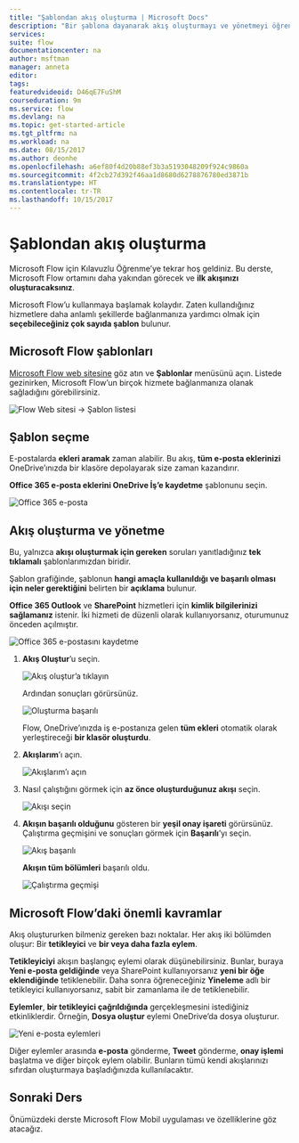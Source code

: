 ```yaml
---
title: "Şablondan akış oluşturma | Microsoft Docs"
description: "Bir şablona dayanarak akış oluşturmayı ve yönetmeyi öğrenin."
services: 
suite: flow
documentationcenter: na
author: msftman
manager: anneta
editor: 
tags: 
featuredvideoid: D46qE7FuShM
courseduration: 9m
ms.service: flow
ms.devlang: na
ms.topic: get-started-article
ms.tgt_pltfrm: na
ms.workload: na
ms.date: 08/15/2017
ms.author: deonhe
ms.openlocfilehash: a6ef80f4d20b88ef3b3a5193048209f924c9860a
ms.sourcegitcommit: 4f2cb27d392f46aa1d8680d6278876780ed3871b
ms.translationtype: HT
ms.contentlocale: tr-TR
ms.lasthandoff: 10/15/2017
---
```

# <a name="create-a-flow-from-a-template"></a>Şablondan akış oluşturma
Microsoft Flow için Kılavuzlu Öğrenme’ye tekrar hoş geldiniz. Bu derste, Microsoft Flow ortamını daha yakından görecek ve **ilk akışınızı oluşturacaksınız**.

Microsoft Flow’u kullanmaya başlamak kolaydır. Zaten kullandığınız hizmetlere daha anlamlı şekillerde bağlanmanıza yardımcı olmak için **seçebileceğiniz çok sayıda şablon** bulunur.  

## <a name="microsoft-flow-templates"></a>Microsoft Flow şablonları
[Microsoft Flow web sitesine](https://ms.flow.microsoft.com) göz atın ve **Şablonlar** menüsünü açın. Listede gezinirken, Microsoft Flow’un birçok hizmete bağlanmanıza olanak sağladığını görebilirsiniz.

![Flow Web sitesi -> Şablon listesi](./media/learning-create-a-flow/template-list.png)

## <a name="choose-a-template"></a>Şablon seçme
E-postalarda **ekleri aramak** zaman alabilir. Bu akış, **tüm e-posta eklerinizi** OneDrive’ınızda bir klasöre depolayarak size zaman kazandırır.

**Office 365 e-posta eklerini OneDrive İş’e kaydetme** şablonunu seçin.

![Office 365 e-posta](./media/learning-create-a-flow/office-365-email.png)

## <a name="create-and-administer-a-flow"></a>Akış oluşturma ve yönetme
Bu, yalnızca **akışı oluşturmak için gereken** soruları yanıtladığınız **tek tıklamalı** şablonlarımızdan biridir.

Şablon grafiğinde, şablonun **hangi amaçla kullanıldığı ve başarılı olması için neler gerektiğini** belirten bir **açıklama** bulunur.

**Office 365 Outlook** ve **SharePoint** hizmetleri için **kimlik bilgilerinizi sağlamanız** istenir. İki hizmeti de düzenli olarak kullanıyorsanız, oturumunuz önceden açılmıştır.

![Office 365 e-postasını kaydetme](./media/learning-create-a-flow/save-flow-office-description.png)

1. **Akış Oluştur**’u seçin.
   
    ![Akış oluştur’a tıklayın](./media/learning-create-a-flow/click-create-flow.png)
   
    Ardından sonuçları görürsünüz. 
   
    ![Oluşturma başarılı](./media/learning-create-a-flow/create-successful.png)
   
    Flow, OneDrive’ınızda iş e-postanıza gelen **tüm ekleri** otomatik olarak yerleştireceği **bir klasör oluşturdu**.
2. **Akışlarım**’ı açın.
   
    ![Akışlarım’ı açın](./media/learning-create-a-flow/click-my-flows.png)
3. Nasıl çalıştığını görmek için **az önce oluşturduğunuz akışı** seçin.
   
    ![Akışı seçin](./media/learning-create-a-flow/click-the-flow.png)
4. **Akışın başarılı olduğunu** gösteren bir **yeşil onay işareti** görürsünüz. Çalıştırma geçmişini ve sonuçları görmek için **Başarılı**’yı seçin.
   
    ![Akış başarılı](./media/learning-create-a-flow/flow-successful.png)
   
    **Akışın tüm bölümleri** başarılı oldu. 
   
    ![Çalıştırma geçmişi](./media/learning-create-a-flow/run-history.png)

## <a name="important-concepts-in-microsoft-flow"></a>Microsoft Flow’daki önemli kavramlar
Akış oluştururken bilmeniz gereken bazı noktalar. Her akış iki bölümden oluşur: Bir **tetikleyici** ve **bir veya daha fazla eylem**. 

**Tetikleyiciyi** akışın başlangıç eylemi olarak düşünebilirsiniz. Bunlar, buraya **Yeni e-posta geldiğinde** veya SharePoint kullanıyorsanız **yeni bir öğe eklendiğinde** tetiklenebilir. Daha sonra öğreneceğiniz **Yineleme** adlı bir tetikleyici kullanıyorsanız, sabit bir zamanlama ile de tetiklenebilir.

**Eylemler**, **bir tetikleyici çağrıldığında** gerçekleşmesini istediğiniz etkinliklerdir. Örneğin, **Dosya oluştur** eylemi OneDrive’da dosya oluşturur.

![Yeni e-posta eylemleri](./media/learning-create-a-flow/trigger-or-action.png)

Diğer eylemler arasında **e-posta** gönderme, **Tweet** gönderme, **onay işlemi** başlatma ve diğer birçok eylem olabilir.
Bunların tümü kendi akışlarınızı sıfırdan oluşturmaya başladığınızda kullanılacaktır. 

## <a name="next-lesson"></a>Sonraki Ders
Önümüzdeki derste Microsoft Flow Mobil uygulaması ve özelliklerine göz atacağız. 

